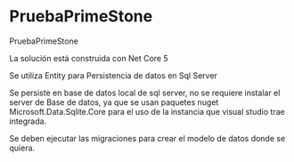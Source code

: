 # PruebaPrimeStone
 PruebaPrimeStone
 
 La solución está construida con Net Core 5
 
 Se utiliza Entity para Persistencia de datos en Sql Server
 
 Se persiste en base de datos local de sql server, no se requiere instalar el server de Base de datos, ya que se usan paquetes nuget  Microsoft.Data.Sqlite.Core
 para el uso de la instancia que visual studio trae integrada.
 
 Se deben ejecutar las migraciones para crear el modelo de datos donde se quiera.
 
 
